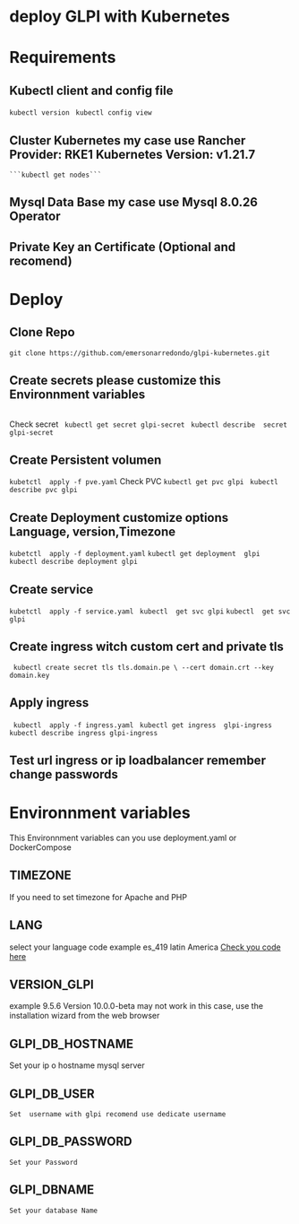 # deploy GLPI with Kubernetes

# Requirements
## Kubectl client and config file
```kubectl version```
  ``` kubectl config view```
## Cluster Kubernetes my case use Rancher  Provider: RKE1 Kubernetes Version: v1.21.7
    ```kubectl get nodes```
## Mysql Data Base my case use Mysql 8.0.26 Operator 
## Private Key an Certificate (Optional and recomend)
# Deploy
## Clone Repo 
 ```git clone https://github.com/emersonarredondo/glpi-kubernetes.git```
## Create secrets please customize this  Environnment variables
 ```kubectl create secret generic glpi-secret  --namespace default --from-literal=GLPI_DB_HOSTNAME=172.16.10.241 --from-literal=GLPI_DB_USER=root --from-literal=GLPI_DB_PASSWORD=Changemeplease! --from-literal=GLPI_DBNAME=glpidb
```
Check secret 
``` kubectl get secret glpi-secret```
``` kubectl describe  secret glpi-secret```
## Create Persistent volumen 
   ```kubetctl  apply -f pve.yaml```
 Check PVC
  ```kubectl get pvc glpi ```
 ```kubectl describe pvc glpi```
 ## Create Deployment customize options Language, version,Timezone
 ```kubetctl  apply -f deployment.yaml```
 ```kubectl get deployment  glpi```
   ``` kubectl describe deployment glpi``` 
 ## Create service
   ```kubetctl  apply -f service.yaml ``` 
    ```kubectl  get svc glpi```
    ```kubectl  get svc glpi```
 ## Create ingress witch custom cert and private tls
 ``` kubectl create secret tls tls.domain.pe \ --cert domain.crt --key domain.key``` 
 ## Apply ingress
 ``` kubectl  apply -f ingress.yaml``` 
 ``` kubectl get ingress  glpi-ingress``` 
 ``` kubectl describe ingress glpi-ingress``` 
## Test url ingress or ip loadbalancer  remember change passwords 

# Environnment variables
This Environnment variables can you use deployment.yaml or DockerCompose 
## TIMEZONE

If you need to set timezone for Apache and PHP

## LANG
select your language  code example es_419 latin America [Check you code here ](https://github.com/glpi-project/glpi/blob/0888fee5f55a924653ee9385fbc7431a81d36be1/inc/define.php)

## VERSION_GLPI  
example 9.5.6 Version 10.0.0-beta may not work in this case, use the installation wizard from the web browser
## GLPI_DB_HOSTNAME
 Set your ip o hostname mysql server
## GLPI_DB_USER  
    Set  username with glpi recomend use dedicate username 
## GLPI_DB_PASSWORD
    Set your Password 
## GLPI_DBNAME
    Set your database Name 
#
